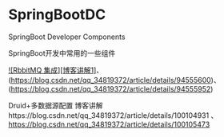 # SpringBootDC
SpringBoot Developer Components

SpringBoot开发中常用的一些组件

[![RbbitMQ 集成][博客讲解1]](https://blog.csdn.net/qq_34819372/article/details/94555537 )、
  (https://blog.csdn.net/qq_34819372/article/details/94555600)、
  (https://blog.csdn.net/qq_34819372/article/details/94555952)
  
Druid+多数据源配置
  博客讲解https://blog.csdn.net/qq_34819372/article/details/100104931 、https://blog.csdn.net/qq_34819372/article/details/100105473
